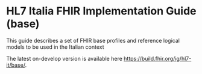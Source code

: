 # HL7 Italia FHIR Implementation Guide (base)
This guide describes a set of FHIR base profiles and reference logical models to be used in the Italian context

The latest on-develop version is available here https://build.fhir.org/ig/hl7-it/base/.


